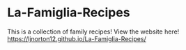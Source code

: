 # La-Famiglia-Recipes
This is a collection of family recipes!
View the website here!
https://ljnorton12.github.io/La-Famiglia-Recipes/